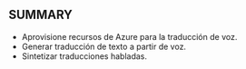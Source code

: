 ## SUMMARY
+ Aprovisione recursos de Azure para la traducción de voz.
+ Generar traducción de texto a partir de voz.
+ Sintetizar traducciones habladas.